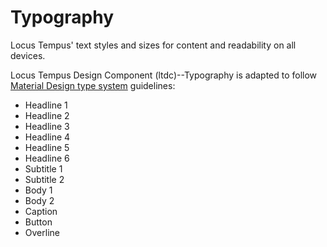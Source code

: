 # Typography

Locus Tempus' text styles and sizes for content and readability on all devices.

Locus Tempus Design Component (ltdc)--Typography is adapted to follow [Material Design type system](https://material.io/design/typography/the-type-system.html) guidelines:

* Headline 1
* Headline 2
* Headline 3
* Headline 4
* Headline 5
* Headline 6
* Subtitle 1
* Subtitle 2
* Body 1
* Body 2
* Caption
* Button
* Overline

